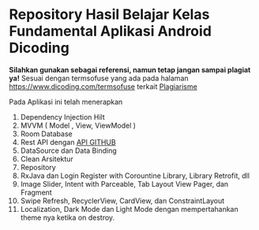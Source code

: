 # Repository Hasil Belajar Kelas Fundamental Aplikasi Android Dicoding
**Silahkan gunakan sebagai referensi, namun tetap jangan sampai plagiat ya!**
Sesuai dengan termsofuse yang ada pada halaman https://www.dicoding.com/termsofuse terkait <a href='https://www.dicoding.com/blog/plagiarisme/'>Plagiarisme</a>

Pada Aplikasi ini telah menerapkan
1. Dependency Injection Hilt
2. MVVM ( Model , View, ViewModel )
3. Room Database 
4. Rest API dengan <a href='http://api.github.com/'>API GITHUB</a>
5. DataSource dan Data Binding 
6. Clean Arsitektur
7. Repository
8. RxJava dan Login Register with Corountine Library, Library Retrofit, dll
9. Image Slider, Intent with Parceable, Tab Layout View Pager, dan Fragment 
10. Swipe Refresh, RecyclerView, CardView, dan ConstraintLayout
11. Localization, Dark Mode dan Light Mode dengan mempertahankan theme nya ketika on destroy. 
